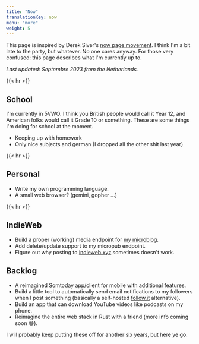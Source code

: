 ```yaml
---
title: "Now"
translationKey: now
menu: "more"
weight: 5
---
```


This page is inspired by Derek Siver's [now page movement](https://sive.rs/nowff). I think I'm a bit late to the party, but whatever. No one cares anyway. For those very confused: this page describes what I'm currently up to.

_Last updated: Septembre 2023 from the Netherlands._

{{< hr >}}

## School

I'm currently in 5VWO. I think you British people would call it Year 12, and American folks would call it Grade 10 or something. These are some things I'm doing for school at the moment.

-   Keeping up with homework
-   Only nice subjects and german (I dropped all the other shit last year)

{{< hr >}}

## Personal

-   Write my own programming language.
-   A small web browser? (gemini, gopher ...) 

{{< hr >}}

## IndieWeb

-   Build a proper (working) media endpoint for [my microblog](https://micro.geheimesite.nl).
-   Add delete/update support to my micropub endpoint.
-   Figure out why posting to [indieweb.xyz](https://indieweb.xyz) sometimes doesn't work.

## Backlog

-   A reimagined Somtoday app/client for mobile with additional features.
-   Build a little tool to automatically send email notifications to my followers when I post something (basically a self-hosted [follow.it](https://follow.it) alternative).
-   Build an app that can download YouTube videos like podcasts on my phone.
-   Reimagine the entire web stack in Rust with a friend (more info coming soon :smile:).

I will probably keep putting these off for another six years, but here ye go.
